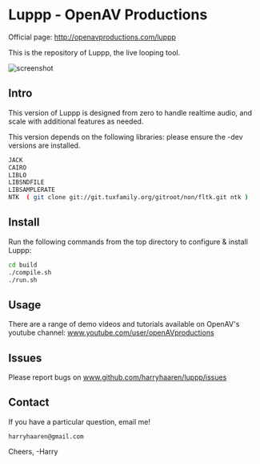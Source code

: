 Luppp - OpenAV Productions
===============================

Official page: http://openavproductions.com/luppp

This is the repository of Luppp, the live looping tool.

![screenshot](https://raw.github.com/harryhaaren/openAV-Luppp/master/resources/screenshots/1.0.png "Luppp 1.0 Screenshot")

Intro
-----
This version of Luppp is designed from zero to handle realtime
audio, and scale with additional features as needed.

This version depends on the following libraries:
please ensure the -dev versions are installed.

```bash
JACK
CAIRO
LIBLO
LIBSNDFILE
LIBSAMPLERATE
NTK  ( git clone git://git.tuxfamily.org/gitroot/non/fltk.git ntk )
```

Install
-------

Run the following commands from the top directory to configure & install Luppp:

```bash
cd build
./compile.sh
./run.sh
```


Usage
-----
There are a range of demo videos and tutorials available
on OpenAV's youtube channel:
www.youtube.com/user/openAVproductions


Issues
------
Please report bugs on www.github.com/harryhaaren/luppp/issues


Contact
-------
If you have a particular question, email me!
```
harryhaaren@gmail.com
```

Cheers, -Harry
